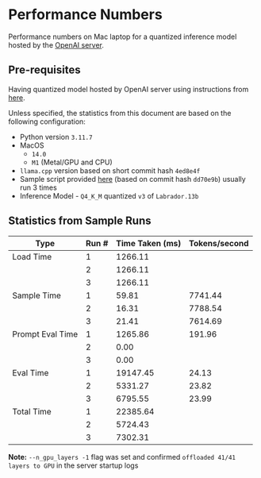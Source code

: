 # Performance Numbers

Performance numbers on Mac laptop for a quantized inference model hosted by the [OpenAI server](https://llama-cpp-python.readthedocs.io/en/latest/server/).


## Pre-requisites

Having quantized model hosted by OpenAI server using instructions from [here](../README.md).

Unless specified, the statistics from this document are based on the following configuration:
 * Python version `3.11.7`
 * MacOS
   * `14.0`
   * `M1` (Metal/GPU and CPU)
 * `llama.cpp` version based on short commit hash `4ed8e4f`
 * Sample script provided [here](../model_run_from_server.py) (based on commit hash `dd70e9b`) usually run 3 times
 * Inference Model - `Q4_K_M` quantized `v3` of `Labrador.13b`

## Statistics from Sample Runs


| Type             | Run # | Time Taken (ms)| Tokens/second |
| ---------------- | ----- | -------------- | ------------- |
| Load Time        | 1     | 1266.11        |               |
|                  | 2     | 1266.11        |               |
|                  | 3     | 1266.11        |               |
| Sample Time      | 1     | 59.81          | 7741.44       |
|                  | 2     | 16.31          | 7788.54       |
|                  | 3     | 21.41          | 7614.69       |
| Prompt Eval Time | 1     | 1265.86        | 191.96        |
|                  | 2     | 0.00           |               |
|                  | 3     | 0.00           |               |
| Eval Time        | 1     | 19147.45       | 24.13         |
|                  | 2     | 5331.27        | 23.82         |
|                  | 3     | 6795.55        | 23.99         |
| Total Time       | 1     | 22385.64       |               |
|                  | 2     | 5724.43        |               |
|                  | 3     | 7302.31        |               |

**Note:** `--n_gpu_layers -1` flag was set and confirmed `offloaded 41/41 layers to GPU` in the server startup logs
